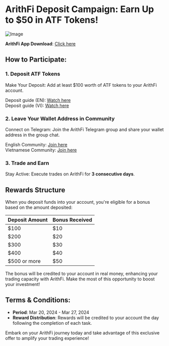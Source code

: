 # ArithFi Deposit Campaign: Earn Up to $50 in ATF Tokens!

![Image](https://nftstorage.link/ipfs/bafkreifvs6kr5qyhzldgdpnqe2gnimypqlbro3ojvc4csmfpgcot55impm "DepositCampaign")


**ArithFi App Download**: [Click here](https://arithfi.com/download.html?code=web)

## How to Participate:

### 1. Deposit ATF Tokens
Make Your Deposit: Add at least $100 worth of ATF tokens to your ArithFi account.

  Deposit guide (EN): [Watch here](https://www.youtube.com/watch?v=Mcr1bTsPTK4)  
  Deposit guide (VI): [Watch here](https://t.me/ArithFiVietnamese/26)

### 2. Leave Your Wallet Address in Community
Connect on Telegram: Join the ArithFi Telegram group and share your wallet address in the group chat.

  English Community: [Join here](https://t.me/ArithFi_chat)  
  Vietnamese Community: [Join here](https://t.me/ArithFi_Vietnamese)

### 3. Trade and Earn
Stay Active: Execute trades on ArithFi for **3 consecutive days**.

## Rewards Structure

When you deposit funds into your account, you're eligible for a bonus based on the amount deposited:

| Deposit Amount  | Bonus Received |
|-----------------|----------------|
| $100            | $10            |
| $200            | $20            |
| $300            | $30            |
| $400            | $40            |
| $500 or more    | $50            |

The bonus will be credited to your account in real money, enhancing your trading capacity with ArithFi. Make the most of this opportunity to boost your investment!

## Terms & Conditions:
- **Period**: Mar 20, 2024 - Mar 27, 2024
- **Reward Distribution**: Rewards will be credited to your account the day following the completion of each task.


Embark on your ArithFi journey today and take advantage of this exclusive offer to amplify your trading experience!


